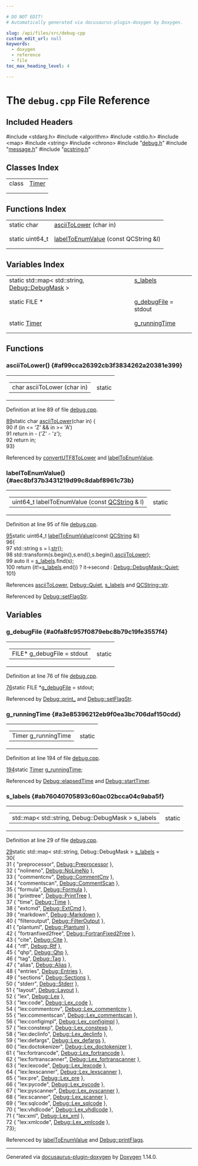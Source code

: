 ```yaml
---

# DO NOT EDIT!
# Automatically generated via docusaurus-plugin-doxygen by Doxygen.

slug: /api/files/src/debug-cpp
custom_edit_url: null
keywords:
  - doxygen
  - reference
  - file
toc_max_heading_level: 4

---
```


<div class="doxyPage">

# The `debug.cpp` File Reference



## Included Headers

<div class="doxyIncludesList">#include &lt;stdarg.h&gt;
#include &lt;algorithm&gt;
#include &lt;stdio.h&gt;
#include &lt;map&gt;
#include &lt;string&gt;
#include &lt;chrono&gt;
#include "<a href="/web-doxygen/docs/api/files/src/debug-h">debug.h</a>"
#include "<a href="/web-doxygen/docs/api/files/src/message-h">message.h</a>"
#include "<a href="/web-doxygen/docs/api/files/src/qcstring-h">qcstring.h</a>"
</div>

## Classes Index

<table class="doxyMembersIndex">

<tr class="doxyMemberIndexItem">
<td class="doxyMemberIndexItemType" align="left" valign="top">class</td>
<td class="doxyMemberIndexItemName" align="left" valign="top"><a href="/web-doxygen/docs/api/classes/timer">Timer</a></td>
</tr>
<tr class="doxyMemberIndexDescription">
<td class="doxyMemberIndexDescriptionLeft"></td>
<td class="doxyMemberIndexDescriptionRight">
</td>
</tr>
<tr class="doxyMemberIndexSeparator">
<td class="doxyMemberIndexSeparator" colspan="2"></td>
</tr>

</table>

## Functions Index

<table class="doxyMembersIndex">

<tr class="doxyMemberIndexItem">
<td class="doxyMemberIndexItemType" align="left" valign="top">static char</td>
<td class="doxyMemberIndexItemName" align="left" valign="top"><a href="#af99cca26392cb3f3834262a20381e399">asciiToLower</a> (char in)</td>
</tr>
<tr class="doxyMemberIndexDescription">
<td class="doxyMemberIndexDescriptionLeft"></td>
<td class="doxyMemberIndexDescriptionRight">
</td>
</tr>
<tr class="doxyMemberIndexSeparator">
<td class="doxyMemberIndexSeparator" colspan="2"></td>
</tr>

<tr class="doxyMemberIndexItem">
<td class="doxyMemberIndexItemType" align="left" valign="top">static uint64_t</td>
<td class="doxyMemberIndexItemName" align="left" valign="top"><a href="#aec8bf37b3431219d99c8dabf8961c73b">labelToEnumValue</a> (const QCString &amp;l)</td>
</tr>
<tr class="doxyMemberIndexDescription">
<td class="doxyMemberIndexDescriptionLeft"></td>
<td class="doxyMemberIndexDescriptionRight">
</td>
</tr>
<tr class="doxyMemberIndexSeparator">
<td class="doxyMemberIndexSeparator" colspan="2"></td>
</tr>

</table>

## Variables Index

<table class="doxyMembersIndex">

<tr class="doxyMemberIndexItem">
<td class="doxyMemberIndexItemType" align="left" valign="top">static std::map&lt; std::string, <a href="/web-doxygen/docs/api/classes/debug/#a1c3f4696cf44a23f41e034323c426f7d">Debug::DebugMask</a> &gt;</td>
<td class="doxyMemberIndexItemName" align="left" valign="top"><a href="#ab76040705893c60ac02bcca04c9aba5f">s_labels</a></td>
</tr>
<tr class="doxyMemberIndexDescription">
<td class="doxyMemberIndexDescriptionLeft"></td>
<td class="doxyMemberIndexDescriptionRight">
</td>
</tr>
<tr class="doxyMemberIndexSeparator">
<td class="doxyMemberIndexSeparator" colspan="2"></td>
</tr>

<tr class="doxyMemberIndexItem">
<td class="doxyMemberIndexItemType" align="left" valign="top">static FILE *</td>
<td class="doxyMemberIndexItemName" align="left" valign="top"><a href="#a0fa8fc957f0879ebc8b79c19fe3557f4">g_debugFile</a> = stdout</td>
</tr>
<tr class="doxyMemberIndexDescription">
<td class="doxyMemberIndexDescriptionLeft"></td>
<td class="doxyMemberIndexDescriptionRight">
</td>
</tr>
<tr class="doxyMemberIndexSeparator">
<td class="doxyMemberIndexSeparator" colspan="2"></td>
</tr>

<tr class="doxyMemberIndexItem">
<td class="doxyMemberIndexItemType" align="left" valign="top">static <a href="/web-doxygen/docs/api/classes/timer">Timer</a></td>
<td class="doxyMemberIndexItemName" align="left" valign="top"><a href="#a3e85396212eb9f0ea3bc706daf150cdd">g_runningTime</a></td>
</tr>
<tr class="doxyMemberIndexDescription">
<td class="doxyMemberIndexDescriptionLeft"></td>
<td class="doxyMemberIndexDescriptionRight">
</td>
</tr>
<tr class="doxyMemberIndexSeparator">
<td class="doxyMemberIndexSeparator" colspan="2"></td>
</tr>

</table>


<div class="doxySectionDef">

## Functions

### asciiToLower() {#af99cca26392cb3f3834262a20381e399}

<div class="doxyMemberItem">
<div class="doxyMemberProto">
<table class="doxyMemberLabels">
<tr class="doxyMemberLabels">
<td class="doxyMemberLabelsLeft">
<table class="doxyMemberName">
<tr>
<td class="doxyMemberName">char asciiToLower (char in)</td>
</tr>
</table>
</td>
<td class="doxyMemberLabelsRight">
<span class="doxyMemberLabels">
<span class="doxyMemberLabel static">static</span>
</span>
</td>
</tr>
</table>
</div>
<div class="doxyMemberDoc">



<p>Definition at line 89 of file <a href="/web-doxygen/docs/api/files/src/debug-cpp">debug.cpp</a>.</p>


<div class="doxyProgramListing">

<div class="doxyCodeLine"><span class="doxyLineNumber"><a href="#af99cca26392cb3f3834262a20381e399">89</a></span><span class="doxyLineContent"><span class="doxyHighlightKeyword">static</span><span class="doxyHighlight"> </span><span class="doxyHighlightKeywordType">char</span><span class="doxyHighlight"> <a href="#af99cca26392cb3f3834262a20381e399">asciiToLower</a>(</span><span class="doxyHighlightKeywordType">char</span><span class="doxyHighlight"> in) {</span></span></div>
<div class="doxyCodeLine"><span class="doxyLineNumber">90</span><span class="doxyLineContent"><span class="doxyHighlight">    </span><span class="doxyHighlightKeywordFlow">if</span><span class="doxyHighlight"> (in &lt;= </span><span class="doxyHighlightCharLiteral">'Z'</span><span class="doxyHighlight"> &amp;&amp; in &gt;= </span><span class="doxyHighlightCharLiteral">'A'</span><span class="doxyHighlight">)</span></span></div>
<div class="doxyCodeLine"><span class="doxyLineNumber">91</span><span class="doxyLineContent"><span class="doxyHighlight">        </span><span class="doxyHighlightKeywordFlow">return</span><span class="doxyHighlight"> in - (</span><span class="doxyHighlightCharLiteral">'Z'</span><span class="doxyHighlight"> - </span><span class="doxyHighlightCharLiteral">'z'</span><span class="doxyHighlight">);</span></span></div>
<div class="doxyCodeLine"><span class="doxyLineNumber">92</span><span class="doxyLineContent"><span class="doxyHighlight">    </span><span class="doxyHighlightKeywordFlow">return</span><span class="doxyHighlight"> in;</span></span></div>
<div class="doxyCodeLine"><span class="doxyLineNumber">93</span><span class="doxyLineContent"><span class="doxyHighlight">}</span></span></div>

</div>


<p>Referenced by <a href="/web-doxygen/docs/api/files/src/utf8-cpp/#a90000b3876f8ff0fed72d2c31ecdfe11">convertUTF8ToLower</a> and <a href="#aec8bf37b3431219d99c8dabf8961c73b">labelToEnumValue</a>.</p>

</div>
</div>

### labelToEnumValue() {#aec8bf37b3431219d99c8dabf8961c73b}

<div class="doxyMemberItem">
<div class="doxyMemberProto">
<table class="doxyMemberLabels">
<tr class="doxyMemberLabels">
<td class="doxyMemberLabelsLeft">
<table class="doxyMemberName">
<tr>
<td class="doxyMemberName">uint64_t labelToEnumValue (const <a href="/web-doxygen/docs/api/classes/qcstring">QCString</a> &amp; l)</td>
</tr>
</table>
</td>
<td class="doxyMemberLabelsRight">
<span class="doxyMemberLabels">
<span class="doxyMemberLabel static">static</span>
</span>
</td>
</tr>
</table>
</div>
<div class="doxyMemberDoc">



<p>Definition at line 95 of file <a href="/web-doxygen/docs/api/files/src/debug-cpp">debug.cpp</a>.</p>


<div class="doxyProgramListing">

<div class="doxyCodeLine"><span class="doxyLineNumber"><a href="#aec8bf37b3431219d99c8dabf8961c73b">95</a></span><span class="doxyLineContent"><span class="doxyHighlightKeyword">static</span><span class="doxyHighlight"> uint64_t <a href="#aec8bf37b3431219d99c8dabf8961c73b">labelToEnumValue</a>(</span><span class="doxyHighlightKeyword">const</span><span class="doxyHighlight"> <a href="/web-doxygen/docs/api/classes/qcstring">QCString</a> &amp;l)</span></span></div>
<div class="doxyCodeLine"><span class="doxyLineNumber">96</span><span class="doxyLineContent"><span class="doxyHighlight">{</span></span></div>
<div class="doxyCodeLine"><span class="doxyLineNumber">97</span><span class="doxyLineContent"><span class="doxyHighlight">  std::string s = l.<a href="/web-doxygen/docs/api/classes/qcstring/#a875e9ad762554ef12f3ed69b015bb245">str</a>();</span></span></div>
<div class="doxyCodeLine"><span class="doxyLineNumber">98</span><span class="doxyLineContent"><span class="doxyHighlight">  std::transform(s.begin(),s.end(),s.begin(),<a href="#af99cca26392cb3f3834262a20381e399">asciiToLower</a>);</span></span></div>
<div class="doxyCodeLine"><span class="doxyLineNumber">99</span><span class="doxyLineContent"><span class="doxyHighlight">  </span><span class="doxyHighlightKeyword">auto</span><span class="doxyHighlight"> it = <a href="#ab76040705893c60ac02bcca04c9aba5f">s_labels</a>.find(s);</span></span></div>
<div class="doxyCodeLine"><span class="doxyLineNumber">100</span><span class="doxyLineContent"><span class="doxyHighlight">  </span><span class="doxyHighlightKeywordFlow">return</span><span class="doxyHighlight"> (it!=<a href="#ab76040705893c60ac02bcca04c9aba5f">s_labels</a>.end()) ? it-&gt;second : <a href="/web-doxygen/docs/api/classes/debug/#a1c3f4696cf44a23f41e034323c426f7daa1079d9a4345660aa3e283c322fd12f3">Debug::DebugMask::Quiet</a>;</span></span></div>
<div class="doxyCodeLine"><span class="doxyLineNumber">101</span><span class="doxyLineContent"><span class="doxyHighlight">}</span></span></div>

</div>


<p>References <a href="#af99cca26392cb3f3834262a20381e399">asciiToLower</a>, <a href="/web-doxygen/docs/api/classes/debug/#a1c3f4696cf44a23f41e034323c426f7daa1079d9a4345660aa3e283c322fd12f3">Debug::Quiet</a>, <a href="#ab76040705893c60ac02bcca04c9aba5f">s_labels</a> and <a href="/web-doxygen/docs/api/classes/qcstring/#a875e9ad762554ef12f3ed69b015bb245">QCString::str</a>.</p>


<p>Referenced by <a href="/web-doxygen/docs/api/classes/debug/#ae37b8f08c49a5d316b436e1849dffb9c">Debug::setFlagStr</a>.</p>

</div>
</div>

</div>

<div class="doxySectionDef">

## Variables

### g\_debugFile {#a0fa8fc957f0879ebc8b79c19fe3557f4}

<div class="doxyMemberItem">
<div class="doxyMemberProto">
<table class="doxyMemberLabels">
<tr class="doxyMemberLabels">
<td class="doxyMemberLabelsLeft">
<table class="doxyMemberName">
<tr>
<td class="doxyMemberName">FILE* g_debugFile = stdout</td>
</tr>
</table>
</td>
<td class="doxyMemberLabelsRight">
<span class="doxyMemberLabels">
<span class="doxyMemberLabel static">static</span>
</span>
</td>
</tr>
</table>
</div>
<div class="doxyMemberDoc">



<p>Definition at line 76 of file <a href="/web-doxygen/docs/api/files/src/debug-cpp">debug.cpp</a>.</p>


<div class="doxyProgramListing">

<div class="doxyCodeLine"><span class="doxyLineNumber"><a href="#a0fa8fc957f0879ebc8b79c19fe3557f4">76</a></span><span class="doxyLineContent"><span class="doxyHighlightKeyword">static</span><span class="doxyHighlight"> FILE *<a href="#a0fa8fc957f0879ebc8b79c19fe3557f4">g_debugFile</a> = stdout;</span></span></div>

</div>


<p>Referenced by <a href="/web-doxygen/docs/api/classes/debug/#af9d002a2d503fa172cc502ccb1198f8c">Debug::print_</a> and <a href="/web-doxygen/docs/api/classes/debug/#ae37b8f08c49a5d316b436e1849dffb9c">Debug::setFlagStr</a>.</p>

</div>
</div>

### g\_runningTime {#a3e85396212eb9f0ea3bc706daf150cdd}

<div class="doxyMemberItem">
<div class="doxyMemberProto">
<table class="doxyMemberLabels">
<tr class="doxyMemberLabels">
<td class="doxyMemberLabelsLeft">
<table class="doxyMemberName">
<tr>
<td class="doxyMemberName">Timer g_runningTime</td>
</tr>
</table>
</td>
<td class="doxyMemberLabelsRight">
<span class="doxyMemberLabels">
<span class="doxyMemberLabel static">static</span>
</span>
</td>
</tr>
</table>
</div>
<div class="doxyMemberDoc">



<p>Definition at line 194 of file <a href="/web-doxygen/docs/api/files/src/debug-cpp">debug.cpp</a>.</p>


<div class="doxyProgramListing">

<div class="doxyCodeLine"><span class="doxyLineNumber"><a href="#a3e85396212eb9f0ea3bc706daf150cdd">194</a></span><span class="doxyLineContent"><span class="doxyHighlightKeyword">static</span><span class="doxyHighlight"> <a href="/web-doxygen/docs/api/classes/timer">Timer</a> <a href="#a3e85396212eb9f0ea3bc706daf150cdd">g_runningTime</a>;</span></span></div>

</div>


<p>Referenced by <a href="/web-doxygen/docs/api/classes/debug/#accc1a68a6e51b015caee0ab90ddb6e87">Debug::elapsedTime</a> and <a href="/web-doxygen/docs/api/classes/debug/#ad34e8ad3d814a4cf8b29ce98fd7a96f5">Debug::startTimer</a>.</p>

</div>
</div>

### s\_labels {#ab76040705893c60ac02bcca04c9aba5f}

<div class="doxyMemberItem">
<div class="doxyMemberProto">
<table class="doxyMemberLabels">
<tr class="doxyMemberLabels">
<td class="doxyMemberLabelsLeft">
<table class="doxyMemberName">
<tr>
<td class="doxyMemberName">std::map&lt; std::string, Debug::DebugMask &gt; s_labels</td>
</tr>
</table>
</td>
<td class="doxyMemberLabelsRight">
<span class="doxyMemberLabels">
<span class="doxyMemberLabel static">static</span>
</span>
</td>
</tr>
</table>
</div>
<div class="doxyMemberDoc">



<p>Definition at line 29 of file <a href="/web-doxygen/docs/api/files/src/debug-cpp">debug.cpp</a>.</p>


<div class="doxyProgramListing">

<div class="doxyCodeLine"><span class="doxyLineNumber"><a href="#ab76040705893c60ac02bcca04c9aba5f">29</a></span><span class="doxyLineContent"><span class="doxyHighlightKeyword">static</span><span class="doxyHighlight"> std::map&lt; std::string, Debug::DebugMask &gt; <a href="#ab76040705893c60ac02bcca04c9aba5f">s_labels</a> =</span></span></div>
<div class="doxyCodeLine"><span class="doxyLineNumber">30</span><span class="doxyLineContent"><span class="doxyHighlight">{</span></span></div>
<div class="doxyCodeLine"><span class="doxyLineNumber">31</span><span class="doxyLineContent"><span class="doxyHighlight">  { </span><span class="doxyHighlightStringLiteral">"preprocessor"</span><span class="doxyHighlight">,       <a href="/web-doxygen/docs/api/classes/debug/#a1c3f4696cf44a23f41e034323c426f7daec63880706f2286cd7ca9057bf407e2f">Debug::Preprocessor</a>       },</span></span></div>
<div class="doxyCodeLine"><span class="doxyLineNumber">32</span><span class="doxyLineContent"><span class="doxyHighlight">  { </span><span class="doxyHighlightStringLiteral">"nolineno"</span><span class="doxyHighlight">,           <a href="/web-doxygen/docs/api/classes/debug/#a1c3f4696cf44a23f41e034323c426f7da1e4864dcfb33d0155b7c8b2506fa7c62">Debug::NoLineNo</a>           },</span></span></div>
<div class="doxyCodeLine"><span class="doxyLineNumber">33</span><span class="doxyLineContent"><span class="doxyHighlight">  { </span><span class="doxyHighlightStringLiteral">"commentcnv"</span><span class="doxyHighlight">,         <a href="/web-doxygen/docs/api/classes/debug/#a1c3f4696cf44a23f41e034323c426f7daf158610d0a0e6dd08ec7cab215168fa5">Debug::CommentCnv</a>         },</span></span></div>
<div class="doxyCodeLine"><span class="doxyLineNumber">34</span><span class="doxyLineContent"><span class="doxyHighlight">  { </span><span class="doxyHighlightStringLiteral">"commentscan"</span><span class="doxyHighlight">,        <a href="/web-doxygen/docs/api/classes/debug/#a1c3f4696cf44a23f41e034323c426f7dafeb3ede15e44e56c363351c25efd2504">Debug::CommentScan</a>        },</span></span></div>
<div class="doxyCodeLine"><span class="doxyLineNumber">35</span><span class="doxyLineContent"><span class="doxyHighlight">  { </span><span class="doxyHighlightStringLiteral">"formula"</span><span class="doxyHighlight">,            <a href="/web-doxygen/docs/api/classes/debug/#a1c3f4696cf44a23f41e034323c426f7daaa4539102b2cba0227fb56f4fd90e997">Debug::Formula</a>            },</span></span></div>
<div class="doxyCodeLine"><span class="doxyLineNumber">36</span><span class="doxyLineContent"><span class="doxyHighlight">  { </span><span class="doxyHighlightStringLiteral">"printtree"</span><span class="doxyHighlight">,          <a href="/web-doxygen/docs/api/classes/debug/#a1c3f4696cf44a23f41e034323c426f7da92b8cea26e6d5e2a5d3d04b63686bb2b">Debug::PrintTree</a>          },</span></span></div>
<div class="doxyCodeLine"><span class="doxyLineNumber">37</span><span class="doxyLineContent"><span class="doxyHighlight">  { </span><span class="doxyHighlightStringLiteral">"time"</span><span class="doxyHighlight">,               <a href="/web-doxygen/docs/api/classes/debug/#a1c3f4696cf44a23f41e034323c426f7da9cbd5d3516ffd3fe86238779edb2f7c5">Debug::Time</a>               },</span></span></div>
<div class="doxyCodeLine"><span class="doxyLineNumber">38</span><span class="doxyLineContent"><span class="doxyHighlight">  { </span><span class="doxyHighlightStringLiteral">"extcmd"</span><span class="doxyHighlight">,             <a href="/web-doxygen/docs/api/classes/debug/#a1c3f4696cf44a23f41e034323c426f7da8dbe64e9ab683833c1ea7252649058a3">Debug::ExtCmd</a>             },</span></span></div>
<div class="doxyCodeLine"><span class="doxyLineNumber">39</span><span class="doxyLineContent"><span class="doxyHighlight">  { </span><span class="doxyHighlightStringLiteral">"markdown"</span><span class="doxyHighlight">,           <a href="/web-doxygen/docs/api/classes/debug/#a1c3f4696cf44a23f41e034323c426f7da4e7a964cec1d0423c74ab7045c1f6f6d">Debug::Markdown</a>           },</span></span></div>
<div class="doxyCodeLine"><span class="doxyLineNumber">40</span><span class="doxyLineContent"><span class="doxyHighlight">  { </span><span class="doxyHighlightStringLiteral">"filteroutput"</span><span class="doxyHighlight">,       <a href="/web-doxygen/docs/api/classes/debug/#a1c3f4696cf44a23f41e034323c426f7da5e47cf9df9552fe30480288b70288d72">Debug::FilterOutput</a>       },</span></span></div>
<div class="doxyCodeLine"><span class="doxyLineNumber">41</span><span class="doxyLineContent"><span class="doxyHighlight">  { </span><span class="doxyHighlightStringLiteral">"plantuml"</span><span class="doxyHighlight">,           <a href="/web-doxygen/docs/api/classes/debug/#a1c3f4696cf44a23f41e034323c426f7daa8db983f0b8626bee7c3f012c8b5d566">Debug::Plantuml</a>           },</span></span></div>
<div class="doxyCodeLine"><span class="doxyLineNumber">42</span><span class="doxyLineContent"><span class="doxyHighlight">  { </span><span class="doxyHighlightStringLiteral">"fortranfixed2free"</span><span class="doxyHighlight">,  <a href="/web-doxygen/docs/api/classes/debug/#a1c3f4696cf44a23f41e034323c426f7dafae1c4a49dc51808b18e3091bbc85e28">Debug::FortranFixed2Free</a>  },</span></span></div>
<div class="doxyCodeLine"><span class="doxyLineNumber">43</span><span class="doxyLineContent"><span class="doxyHighlight">  { </span><span class="doxyHighlightStringLiteral">"cite"</span><span class="doxyHighlight">,               <a href="/web-doxygen/docs/api/classes/debug/#a1c3f4696cf44a23f41e034323c426f7da724abc65281c2d47105ebf8a31d6c397">Debug::Cite</a>               },</span></span></div>
<div class="doxyCodeLine"><span class="doxyLineNumber">44</span><span class="doxyLineContent"><span class="doxyHighlight">  { </span><span class="doxyHighlightStringLiteral">"rtf"</span><span class="doxyHighlight">,                <a href="/web-doxygen/docs/api/classes/debug/#a1c3f4696cf44a23f41e034323c426f7da19caf08ac865a4bd2241cbdf9d310ecc">Debug::Rtf</a>                },</span></span></div>
<div class="doxyCodeLine"><span class="doxyLineNumber">45</span><span class="doxyLineContent"><span class="doxyHighlight">  { </span><span class="doxyHighlightStringLiteral">"qhp"</span><span class="doxyHighlight">,                <a href="/web-doxygen/docs/api/classes/debug/#a1c3f4696cf44a23f41e034323c426f7dad9460df52aaeff184624ce6b5a5360e2">Debug::Qhp</a>                },</span></span></div>
<div class="doxyCodeLine"><span class="doxyLineNumber">46</span><span class="doxyLineContent"><span class="doxyHighlight">  { </span><span class="doxyHighlightStringLiteral">"tag"</span><span class="doxyHighlight">,                <a href="/web-doxygen/docs/api/classes/debug/#a1c3f4696cf44a23f41e034323c426f7da533ce7b02d8ce4b77e168009734b13d9">Debug::Tag</a>                },</span></span></div>
<div class="doxyCodeLine"><span class="doxyLineNumber">47</span><span class="doxyLineContent"><span class="doxyHighlight">  { </span><span class="doxyHighlightStringLiteral">"alias"</span><span class="doxyHighlight">,              <a href="/web-doxygen/docs/api/classes/debug/#a1c3f4696cf44a23f41e034323c426f7da30a6935f9c8708d6bba6a36006c376dc">Debug::Alias</a>              },</span></span></div>
<div class="doxyCodeLine"><span class="doxyLineNumber">48</span><span class="doxyLineContent"><span class="doxyHighlight">  { </span><span class="doxyHighlightStringLiteral">"entries"</span><span class="doxyHighlight">,            <a href="/web-doxygen/docs/api/classes/debug/#a1c3f4696cf44a23f41e034323c426f7dad9c34d45743a5b17700d8c98e1fd010c">Debug::Entries</a>            },</span></span></div>
<div class="doxyCodeLine"><span class="doxyLineNumber">49</span><span class="doxyLineContent"><span class="doxyHighlight">  { </span><span class="doxyHighlightStringLiteral">"sections"</span><span class="doxyHighlight">,           <a href="/web-doxygen/docs/api/classes/debug/#a1c3f4696cf44a23f41e034323c426f7da9087db4bb32e89ea9a871a7dd6e69158">Debug::Sections</a>           },</span></span></div>
<div class="doxyCodeLine"><span class="doxyLineNumber">50</span><span class="doxyLineContent"><span class="doxyHighlight">  { </span><span class="doxyHighlightStringLiteral">"stderr"</span><span class="doxyHighlight">,             <a href="/web-doxygen/docs/api/classes/debug/#a1c3f4696cf44a23f41e034323c426f7daa3108a5100f8de51389976d96fc76550">Debug::Stderr</a>             },</span></span></div>
<div class="doxyCodeLine"><span class="doxyLineNumber">51</span><span class="doxyLineContent"><span class="doxyHighlight">  { </span><span class="doxyHighlightStringLiteral">"layout"</span><span class="doxyHighlight">,             <a href="/web-doxygen/docs/api/classes/debug/#a1c3f4696cf44a23f41e034323c426f7da4baad9612a909a947fea3f6d97fb29a5">Debug::Layout</a>             },</span></span></div>
<div class="doxyCodeLine"><span class="doxyLineNumber">52</span><span class="doxyLineContent"><span class="doxyHighlight">  { </span><span class="doxyHighlightStringLiteral">"lex"</span><span class="doxyHighlight">,                <a href="/web-doxygen/docs/api/classes/debug/#a1c3f4696cf44a23f41e034323c426f7da0c1d42bd6b09e5427669a49f082e823b">Debug::Lex</a>                },</span></span></div>
<div class="doxyCodeLine"><span class="doxyLineNumber">53</span><span class="doxyLineContent"><span class="doxyHighlight">  { </span><span class="doxyHighlightStringLiteral">"lex:code"</span><span class="doxyHighlight">,           <a href="/web-doxygen/docs/api/classes/debug/#a1c3f4696cf44a23f41e034323c426f7da65c59a01c514027443cf0634e69c7712">Debug::Lex_code</a>           },</span></span></div>
<div class="doxyCodeLine"><span class="doxyLineNumber">54</span><span class="doxyLineContent"><span class="doxyHighlight">  { </span><span class="doxyHighlightStringLiteral">"lex:commentcnv"</span><span class="doxyHighlight">,     <a href="/web-doxygen/docs/api/classes/debug/#a1c3f4696cf44a23f41e034323c426f7daaec9b8e3dfee836d4621c2cca9514037">Debug::Lex_commentcnv</a>     },</span></span></div>
<div class="doxyCodeLine"><span class="doxyLineNumber">55</span><span class="doxyLineContent"><span class="doxyHighlight">  { </span><span class="doxyHighlightStringLiteral">"lex:commentscan"</span><span class="doxyHighlight">,    <a href="/web-doxygen/docs/api/classes/debug/#a1c3f4696cf44a23f41e034323c426f7dacfc05ad911e454b3dfde1212b69d28ce">Debug::Lex_commentscan</a>    },</span></span></div>
<div class="doxyCodeLine"><span class="doxyLineNumber">56</span><span class="doxyLineContent"><span class="doxyHighlight">  { </span><span class="doxyHighlightStringLiteral">"lex:configimpl"</span><span class="doxyHighlight">,     <a href="/web-doxygen/docs/api/classes/debug/#a1c3f4696cf44a23f41e034323c426f7dadd2524ea0de5e1eadcd197a6f5925a83">Debug::Lex_configimpl</a>     },</span></span></div>
<div class="doxyCodeLine"><span class="doxyLineNumber">57</span><span class="doxyLineContent"><span class="doxyHighlight">  { </span><span class="doxyHighlightStringLiteral">"lex:constexp"</span><span class="doxyHighlight">,       <a href="/web-doxygen/docs/api/classes/debug/#a1c3f4696cf44a23f41e034323c426f7dabb929f64e4a2c8c41e79fa5bc4d763f3">Debug::Lex_constexp</a>       },</span></span></div>
<div class="doxyCodeLine"><span class="doxyLineNumber">58</span><span class="doxyLineContent"><span class="doxyHighlight">  { </span><span class="doxyHighlightStringLiteral">"lex:declinfo"</span><span class="doxyHighlight">,       <a href="/web-doxygen/docs/api/classes/debug/#a1c3f4696cf44a23f41e034323c426f7da4fb818b908e028c1bc463472e3959dba">Debug::Lex_declinfo</a>       },</span></span></div>
<div class="doxyCodeLine"><span class="doxyLineNumber">59</span><span class="doxyLineContent"><span class="doxyHighlight">  { </span><span class="doxyHighlightStringLiteral">"lex:defargs"</span><span class="doxyHighlight">,        <a href="/web-doxygen/docs/api/classes/debug/#a1c3f4696cf44a23f41e034323c426f7da2dbbd7c420176dca999210d256d1e223">Debug::Lex_defargs</a>        },</span></span></div>
<div class="doxyCodeLine"><span class="doxyLineNumber">60</span><span class="doxyLineContent"><span class="doxyHighlight">  { </span><span class="doxyHighlightStringLiteral">"lex:doctokenizer"</span><span class="doxyHighlight">,   <a href="/web-doxygen/docs/api/classes/debug/#a1c3f4696cf44a23f41e034323c426f7da099ed01f3be5fd04d8e8f53a4b8b808c">Debug::Lex_doctokenizer</a>   },</span></span></div>
<div class="doxyCodeLine"><span class="doxyLineNumber">61</span><span class="doxyLineContent"><span class="doxyHighlight">  { </span><span class="doxyHighlightStringLiteral">"lex:fortrancode"</span><span class="doxyHighlight">,    <a href="/web-doxygen/docs/api/classes/debug/#a1c3f4696cf44a23f41e034323c426f7dac254e604d7117b1b02b7a35d96f61714">Debug::Lex_fortrancode</a>    },</span></span></div>
<div class="doxyCodeLine"><span class="doxyLineNumber">62</span><span class="doxyLineContent"><span class="doxyHighlight">  { </span><span class="doxyHighlightStringLiteral">"lex:fortranscanner"</span><span class="doxyHighlight">, <a href="/web-doxygen/docs/api/classes/debug/#a1c3f4696cf44a23f41e034323c426f7da091a33c7c46121c2ed6ca91caf90462e">Debug::Lex_fortranscanner</a> },</span></span></div>
<div class="doxyCodeLine"><span class="doxyLineNumber">63</span><span class="doxyLineContent"><span class="doxyHighlight">  { </span><span class="doxyHighlightStringLiteral">"lex:lexcode"</span><span class="doxyHighlight">,        <a href="/web-doxygen/docs/api/classes/debug/#a1c3f4696cf44a23f41e034323c426f7dad74b6afb516bda607c1febfb36bcf723">Debug::Lex_lexcode</a>        },</span></span></div>
<div class="doxyCodeLine"><span class="doxyLineNumber">64</span><span class="doxyLineContent"><span class="doxyHighlight">  { </span><span class="doxyHighlightStringLiteral">"lex:lexscanner"</span><span class="doxyHighlight">,     <a href="/web-doxygen/docs/api/classes/debug/#a1c3f4696cf44a23f41e034323c426f7da5da3b4321d165769eecb01603fb71511">Debug::Lex_lexscanner</a>     },</span></span></div>
<div class="doxyCodeLine"><span class="doxyLineNumber">65</span><span class="doxyLineContent"><span class="doxyHighlight">  { </span><span class="doxyHighlightStringLiteral">"lex:pre"</span><span class="doxyHighlight">,            <a href="/web-doxygen/docs/api/classes/debug/#a1c3f4696cf44a23f41e034323c426f7da2a1f7084203db5870663c8778d215ad8">Debug::Lex_pre</a>            },</span></span></div>
<div class="doxyCodeLine"><span class="doxyLineNumber">66</span><span class="doxyLineContent"><span class="doxyHighlight">  { </span><span class="doxyHighlightStringLiteral">"lex:pycode"</span><span class="doxyHighlight">,         <a href="/web-doxygen/docs/api/classes/debug/#a1c3f4696cf44a23f41e034323c426f7da391da68ca9444e86fc0c86e3b45114da">Debug::Lex_pycode</a>         },</span></span></div>
<div class="doxyCodeLine"><span class="doxyLineNumber">67</span><span class="doxyLineContent"><span class="doxyHighlight">  { </span><span class="doxyHighlightStringLiteral">"lex:pyscanner"</span><span class="doxyHighlight">,      <a href="/web-doxygen/docs/api/classes/debug/#a1c3f4696cf44a23f41e034323c426f7da6b1a5b26169c22256dfd5a35fc519d4c">Debug::Lex_pyscanner</a>      },</span></span></div>
<div class="doxyCodeLine"><span class="doxyLineNumber">68</span><span class="doxyLineContent"><span class="doxyHighlight">  { </span><span class="doxyHighlightStringLiteral">"lex:scanner"</span><span class="doxyHighlight">,        <a href="/web-doxygen/docs/api/classes/debug/#a1c3f4696cf44a23f41e034323c426f7daece643cdd58630e1f75bae52dd14fda7">Debug::Lex_scanner</a>        },</span></span></div>
<div class="doxyCodeLine"><span class="doxyLineNumber">69</span><span class="doxyLineContent"><span class="doxyHighlight">  { </span><span class="doxyHighlightStringLiteral">"lex:sqlcode"</span><span class="doxyHighlight">,        <a href="/web-doxygen/docs/api/classes/debug/#a1c3f4696cf44a23f41e034323c426f7da646fb0e06016ef0b89e2c998a2d4f510">Debug::Lex_sqlcode</a>        },</span></span></div>
<div class="doxyCodeLine"><span class="doxyLineNumber">70</span><span class="doxyLineContent"><span class="doxyHighlight">  { </span><span class="doxyHighlightStringLiteral">"lex:vhdlcode"</span><span class="doxyHighlight">,       <a href="/web-doxygen/docs/api/classes/debug/#a1c3f4696cf44a23f41e034323c426f7dab650a956b73462ec1541f0c2e548d3c2">Debug::Lex_vhdlcode</a>       },</span></span></div>
<div class="doxyCodeLine"><span class="doxyLineNumber">71</span><span class="doxyLineContent"><span class="doxyHighlight">  { </span><span class="doxyHighlightStringLiteral">"lex:xml"</span><span class="doxyHighlight">,            <a href="/web-doxygen/docs/api/classes/debug/#a1c3f4696cf44a23f41e034323c426f7daa212cad6fd21d6eb9f0cbc82c1a14e97">Debug::Lex_xml</a>            },</span></span></div>
<div class="doxyCodeLine"><span class="doxyLineNumber">72</span><span class="doxyLineContent"><span class="doxyHighlight">  { </span><span class="doxyHighlightStringLiteral">"lex:xmlcode"</span><span class="doxyHighlight">,        <a href="/web-doxygen/docs/api/classes/debug/#a1c3f4696cf44a23f41e034323c426f7dabe298d28c7ee8dde51e2ab7e49c864ed">Debug::Lex_xmlcode</a>        },</span></span></div>
<div class="doxyCodeLine"><span class="doxyLineNumber">73</span><span class="doxyLineContent"><span class="doxyHighlight">};</span></span></div>

</div>


<p>Referenced by <a href="#aec8bf37b3431219d99c8dabf8961c73b">labelToEnumValue</a> and <a href="/web-doxygen/docs/api/classes/debug/#a2d8ac411144a380f838a1766118c6a03">Debug::printFlags</a>.</p>

</div>
</div>

</div>

<hr/>

<p class="doxyGeneratedBy">Generated via <a href="https://github.com/xpack/docusaurus-plugin-doxygen">docusaurus-plugin-doxygen</a> by <a href="https://www.doxygen.nl">Doxygen</a> 1.14.0.</p>

</div>
